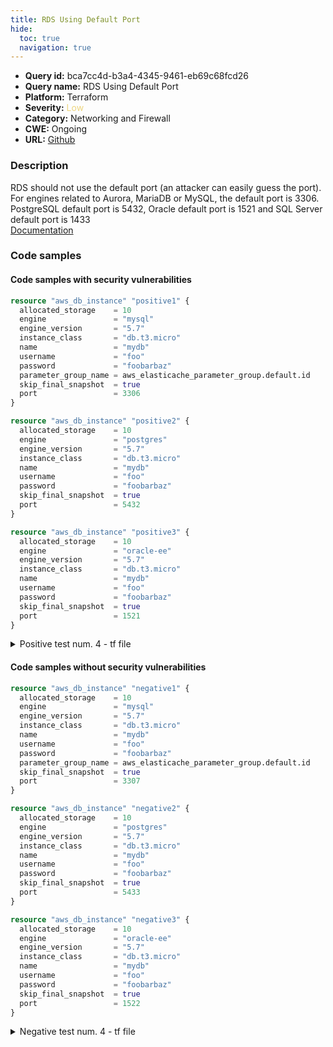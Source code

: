 ```yaml
---
title: RDS Using Default Port
hide:
  toc: true
  navigation: true
---
```


-   **Query id:** bca7cc4d-b3a4-4345-9461-eb69c68fcd26
-   **Query name:** RDS Using Default Port
-   **Platform:** Terraform
-   **Severity:** <span style="color:#edd57e">Low</span>
-   **Category:** Networking and Firewall
-   **CWE:** Ongoing
-   **URL:** [Github](https://github.com/DataDog/kics/tree/master/assets/queries/terraform/aws/rds_using_default_port)

### Description
RDS should not use the default port (an attacker can easily guess the port). For engines related to Aurora, MariaDB or MySQL, the default port is 3306. PostgreSQL default port is 5432, Oracle default port is 1521 and SQL Server default port is 1433<br>
[Documentation](https://registry.terraform.io/providers/hashicorp/aws/latest/docs/resources/db_instance#port)

### Code samples
#### Code samples with security vulnerabilities
```tf title="Positive test num. 1 - tf file" hl_lines="11"
resource "aws_db_instance" "positive1" {
  allocated_storage    = 10
  engine               = "mysql"
  engine_version       = "5.7"
  instance_class       = "db.t3.micro"
  name                 = "mydb"
  username             = "foo"
  password             = "foobarbaz"
  parameter_group_name = aws_elasticache_parameter_group.default.id
  skip_final_snapshot  = true
  port                 = 3306
}

```
```tf title="Positive test num. 2 - tf file" hl_lines="10"
resource "aws_db_instance" "positive2" {
  allocated_storage    = 10
  engine               = "postgres"
  engine_version       = "5.7"
  instance_class       = "db.t3.micro"
  name                 = "mydb"
  username             = "foo"
  password             = "foobarbaz"
  skip_final_snapshot  = true
  port                 = 5432
}

```
```tf title="Positive test num. 3 - tf file" hl_lines="10"
resource "aws_db_instance" "positive3" {
  allocated_storage    = 10
  engine               = "oracle-ee"
  engine_version       = "5.7"
  instance_class       = "db.t3.micro"
  name                 = "mydb"
  username             = "foo"
  password             = "foobarbaz"
  skip_final_snapshot  = true
  port                 = 1521
}

```
<details><summary>Positive test num. 4 - tf file</summary>

```tf hl_lines="10"
resource "aws_db_instance" "positive4" {
  allocated_storage    = 10
  engine               = "sqlserver-ee"
  engine_version       = "5.7"
  instance_class       = "db.t3.micro"
  name                 = "mydb"
  username             = "foo"
  password             = "foobarbaz"
  skip_final_snapshot  = true
  port                 = 1433
}

```
</details>


#### Code samples without security vulnerabilities
```tf title="Negative test num. 1 - tf file"
resource "aws_db_instance" "negative1" {
  allocated_storage    = 10
  engine               = "mysql"
  engine_version       = "5.7"
  instance_class       = "db.t3.micro"
  name                 = "mydb"
  username             = "foo"
  password             = "foobarbaz"
  parameter_group_name = aws_elasticache_parameter_group.default.id
  skip_final_snapshot  = true
  port                 = 3307
}

```
```tf title="Negative test num. 2 - tf file"
resource "aws_db_instance" "negative2" {
  allocated_storage    = 10
  engine               = "postgres"
  engine_version       = "5.7"
  instance_class       = "db.t3.micro"
  name                 = "mydb"
  username             = "foo"
  password             = "foobarbaz"
  skip_final_snapshot  = true
  port                 = 5433
}

```
```tf title="Negative test num. 3 - tf file"
resource "aws_db_instance" "negative3" {
  allocated_storage    = 10
  engine               = "oracle-ee"
  engine_version       = "5.7"
  instance_class       = "db.t3.micro"
  name                 = "mydb"
  username             = "foo"
  password             = "foobarbaz"
  skip_final_snapshot  = true
  port                 = 1522
}

```
<details><summary>Negative test num. 4 - tf file</summary>

```tf
resource "aws_db_instance" "negative4" {
  allocated_storage    = 10
  engine               = "sqlserver-ee"
  engine_version       = "5.7"
  instance_class       = "db.t3.micro"
  name                 = "mydb"
  username             = "foo"
  password             = "foobarbaz"
  skip_final_snapshot  = true
  port                 = 1434
}

```
</details>
